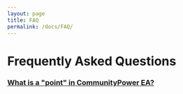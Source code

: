 ```yaml
---
layout: page
title: FAQ
permalink: /docs/FAQ/
---
```


# Frequently Asked Questions

### [What is a "point" in CommunityPower EA?](/docs/FAQ/what-is-a-point)
